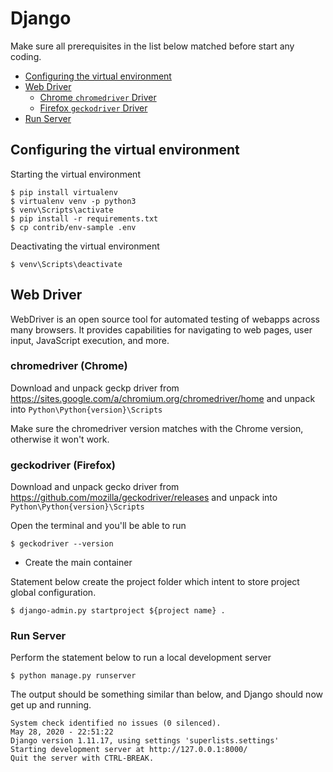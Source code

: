# Django

Make sure all prerequisites in the list below matched before start any coding.
 
* [Configuring the virtual environment](#configuring-the-virtual-environment)
* [Web Driver](#web-driver)
  * [Chrome `chromedriver` Driver](#chromedriver-chrome)
  * [Firefox `geckodriver` Driver](#geckodriver-firefox)
* [Run Server](#run-server)

## Configuring the virtual environment

Starting the virtual environment

```
$ pip install virtualenv
$ virtualenv venv -p python3
$ venv\Scripts\activate
$ pip install -r requirements.txt
$ cp contrib/env-sample .env
```

Deactivating the virtual environment

```text
$ venv\Scripts\deactivate
```

## Web Driver

WebDriver is an open source tool for automated testing of webapps across many browsers. It provides capabilities for navigating to web pages, user input, JavaScript execution, and more.

### chromedriver (Chrome)

Download and unpack geckp driver from https://sites.google.com/a/chromium.org/chromedriver/home and unpack into `Python\Python{version}\Scripts`

Make sure the chromedriver version matches with the Chrome version, otherwise it won't work.

### geckodriver (Firefox)

Download and unpack gecko driver from https://github.com/mozilla/geckodriver/releases and unpack into `Python\Python{version}\Scripts`

Open the terminal and you'll be able to run

```text
$ geckodriver --version
```

- Create the main container

Statement below create the project folder which intent to store project global configuration.

```
$ django-admin.py startproject ${project name} .
```

### Run Server

Perform the statement below to run a local development server

```
$ python manage.py runserver
```

The output should be something similar than below, and Django should now get up and running.

```
System check identified no issues (0 silenced).
May 28, 2020 - 22:51:22
Django version 1.11.17, using settings 'superlists.settings'
Starting development server at http://127.0.0.1:8000/
Quit the server with CTRL-BREAK.

```